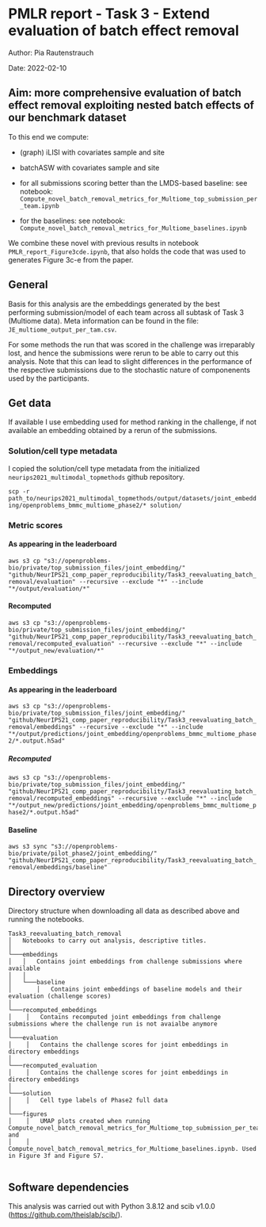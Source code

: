 # PMLR report - Task 3 - Extend evaluation of batch effect removal
Author: Pia Rautenstrauch

Date: 2022-02-10

## Aim: more comprehensive evaluation of batch effect removal exploiting nested batch effects of our benchmark dataset
To this end we compute:
- (graph) iLISI with covariates sample and site
- batchASW with covariates sample and site

- for all submissions scoring better than the LMDS-based baseline: see notebook: ```Compute_novel_batch_removal_metrics_for_Multiome_top_submission_per_team.ipynb```
- for the baselines: see notebook: ```Compute_novel_batch_removal_metrics_for_Multiome_baselines.ipynb```

We combine these novel with previous results in notebook ```PMLR_report_Figure3cde.ipynb```, that also holds the code that was used to generates Figure 3c-e from the paper.

## General
Basis for this analysis are the embeddings generated by the best performing submission/model of each team across all subtask of Task 3 (Multiome data). Meta information can be found in the file: ```JE_multiome_output_per_tam.csv```.

For some methods the run that was scored in the challenge was irreparably lost, and hence the submissions were rerun to be able to carry out this analysis. Note that this can lead to slight differences in the performance of the respective submissions due to the stochastic nature of componenents used by the participants.

## Get data
If available I use embedding used for method ranking in the challenge, if not available an embedding obtained by a rerun of the submissions.

### Solution/cell type metadata
I copied the solution/cell type metadata from the initialized ```neurips2021_multimodal_topmethods``` github repository.

```scp -r path_to/neurips2021_multimodal_topmethods/output/datasets/joint_embedding/openproblems_bmmc_multiome_phase2/* solution/```

### Metric scores
#### As appearing in the leaderboard
```aws s3 cp "s3://openproblems-bio/private/top_submission_files/joint_embedding/" "github/NeurIPS21_comp_paper_reproducibility/Task3_reevaluating_batch_removal/evaluation" --recursive --exclude "*" --include "*/output/evaluation/*"```

#### Recomputed
```aws s3 cp "s3://openproblems-bio/private/top_submission_files/joint_embedding/" "github/NeurIPS21_comp_paper_reproducibility/Task3_reevaluating_batch_removal/recomputed_evaluation" --recursive --exclude "*" --include "*/output_new/evaluation/*"```

### Embeddings
#### As appearing in the leaderboard
```aws s3 cp "s3://openproblems-bio/private/top_submission_files/joint_embedding/" "github/NeurIPS21_comp_paper_reproducibility/Task3_reevaluating_batch_removal/embeddings" --recursive --exclude "*" --include "*/output/predictions/joint_embedding/openproblems_bmmc_multiome_phase2/*.output.h5ad"```

##### Recomputed
```aws s3 cp "s3://openproblems-bio/private/top_submission_files/joint_embedding/" "github/NeurIPS21_comp_paper_reproducibility/Task3_reevaluating_batch_removal/recomputed_embeddings" --recursive --exclude "*" --include "*/output_new/predictions/joint_embedding/openproblems_bmmc_multiome_phase2/*.output.h5ad"```

#### Baseline
```aws s3 sync "s3://openproblems-bio/private/pilot_phase2/joint_embedding/" "github/NeurIPS21_comp_paper_reproducibility/Task3_reevaluating_batch_removal/embeddings/baseline"```

## Directory overview

Directory structure when downloading all data as described above and running the notebooks.

```
Task3_reevaluating_batch_removal
│   Notebooks to carry out analysis, descriptive titles.
│
└───embeddings
│   │   Contains joint embeddings from challenge submissions where available
│   │   
│   └───baseline
│       │   Contains joint embeddings of baseline models and their evaluation (challenge scores)
│   
└───recomputed_embeddings
│    │   Contains recomputed joint embeddings from challenge submissions where the challenge run is not avaialbe anymore   
│    
└───evaluation
│    │   Contains the challenge scores for joint embeddings in directory embeddings
│    
└───recomputed_evaluation
│    │   Contains the challenge scores for joint embeddings in directory embeddings   
│    
└───solution
│    │   Cell type labels of Phase2 full data
│    
└───figures
│    │   UMAP plots created when running Compute_novel_batch_removal_metrics_for_Multiome_top_submission_per_team.ipynb and 
│    │   Compute_novel_batch_removal_metrics_for_Multiome_baselines.ipynb. Used in Figure 3f and Figure S7.


```

## Software dependencies
This analysis was carried out with Python 3.8.12 and scib v1.0.0 (https://github.com/theislab/scib/).
